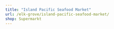 ```yaml
---
title: "Island Pacific Seafood Market"
url: /elk-grove/island-pacific-seafood-market/
shop: Supermarkt
---
```

